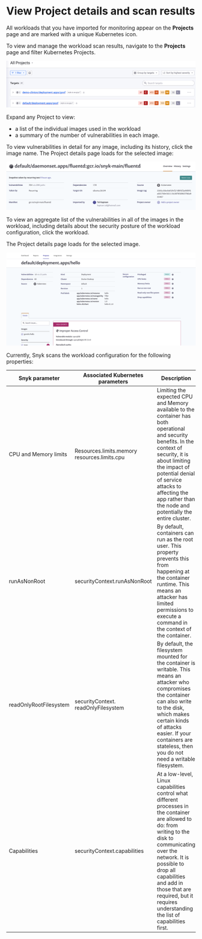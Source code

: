 # View Project details and scan results

All workloads that you have imported for monitoring appear on the **Projects** page and are marked with a unique Kubernetes icon.

To view and manage the workload scan results, navigate to the **Projects** page and filter Kubernetes Projects.

![Kubernetes Projects](../../../../../.gitbook/assets/filter_kubernetes_projects.png)

Expand any Project to view:

* a list of the individual images used in the workload
* a summary of the number of vulnerabilities in each image.

To view vulnerabilities in detail for any image, including its history, click the image name. The Project details page loads for the selected image:

![](<../../../../../.gitbook/assets/image (59) (2) (3) (3) (3) (3) (4) (5) (5) (5) (4) (1) (1) (1) (1) (1) (1) (1) (1) (1) (1) (1) (1) (1) (1) (1) (1) (1) (1) (1) (1) (1) (1) (1) (1) (1) (1) (1) (1) (1) (1) (1) (1) (1) (1) (1) (1) (1) (1) (1) (1) (1) (1) (1) (1) (1) (1) (1) (1) (1)  (2).png>)

To view an aggregate list of the vulnerabilities in all of the images in the workload, including details about the security posture of the workload configuration, click the workload.

The Project details page loads for the selected image.

![](../../../../../.gitbook/assets/uuid-79e06589-b59c-4bad-30e4-56c0e15607e0-en.png)

Currently, Snyk scans the workload configuration for the following properties:

| **Snyk parameter**     | **Associated Kubernetes parameters**         | **Description**                                                                                                                                                                                                                                                                                               |
| ---------------------- | -------------------------------------------- | ------------------------------------------------------------------------------------------------------------------------------------------------------------------------------------------------------------------------------------------------------------------------------------------------------------- |
| CPU and Memory limits  | Resources.limits.memory resources.limits.cpu | Limiting the expected CPU and Memory available to the container has both operational and security benefits. In the context of security, it is about limiting the impact of potential denial of service attacks to affecting the app rather than the node and potentially the entire cluster.                  |
| runAsNonRoot           | securityContext.runAsNonRoot                 | By default, containers can run as the root user. This property prevents this from happening at the container runtime. This means an attacker has limited permissions to execute a command in the context of the container.                                                                                    |
| readOnlyRootFilesystem | securityContext. readOnlyFilesystem          | By default, the filesystem mounted for the container is writable. This means an attacker who compromises the container can also write to the disk, which makes certain kinds of attacks easier. If your containers are stateless, then you do not need a writable filesystem.                                 |
| Capabilities           | securityContext.capabilities                 | At a low-level, Linux capabilities control what different processes in the container are allowed to do: from writing to the disk to communicating over the network. It is possible to drop all capabilities and add in those that are required, but it requires understanding the list of capabilities first. |
